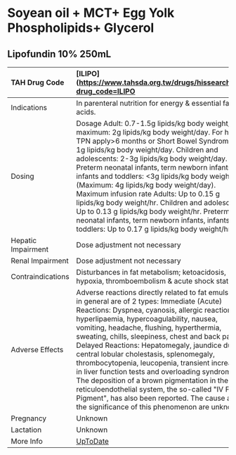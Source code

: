 # Soyean oil + MCT+ Egg Yolk Phospholipids+ Glycerol

## Lipofundin 10% 250mL

| TAH Drug Code      | [ILIPO](https://www.tahsda.org.tw/drugs/hissearch.php?drug_code=ILIPO                                                                                                                                                                                                                                                                                                                                                                                                                                                                                                                                                                                                                         |
|:-------------------|:----------------------------------------------------------------------------------------------------------------------------------------------------------------------------------------------------------------------------------------------------------------------------------------------------------------------------------------------------------------------------------------------------------------------------------------------------------------------------------------------------------------------------------------------------------------------------------------------------------------------------------------------------------------------------------------------|
| Indications        | In parenteral nutrition for energy & essential fatty acids.                                                                                                                                                                                                                                                                                                                                                                                                                                                                                                                                                                                                                                   |
| Dosing             | Dosage Adult: 0.7-1.5g lipids/kg body weight/day, maximum: 2g lipids/kg body weight/day. For home TPN apply>6 months or Short Bowel Syndrome: < 1g lipids/kg body weight/day. Children and adolescents: 2-3g lipids/kg body weight/day. Preterm neonatal infants, term newborn infants, infants and toddlers: <3g lipids/kg body weight/day. (Maximum: 4g lipids/kg body weight/day). Maximum infusion rate Adults: Up to 0.15 g lipids/kg body weight/hr. Children and adolescents: Up to 0.13 g lipids/kg body weight/hr. Preterm neonatal infants, term newborn infants, infants and toddlers: Up to 0.17 g lipids/kg body weight/hr.                                                      |
| Hepatic Impairment | Dose adjustment not necessary                                                                                                                                                                                                                                                                                                                                                                                                                                                                                                                                                                                                                                                                 |
| Renal Impairment   | Dose adjustment not necessary                                                                                                                                                                                                                                                                                                                                                                                                                                                                                                                                                                                                                                                                 |
| Contraindications  | Disturbances in fat metabolism; ketoacidosis, hypoxia, thromboembolism & acute shock states.                                                                                                                                                                                                                                                                                                                                                                                                                                                                                                                                                                                                  |
| Adverse Effects    | Adverse reactions directly related to fat emulsions in general are of 2 types: Immediate (Acute) Reactions: Dyspnea, cyanosis, allergic reactions, hyperlipaemia, hypercoagulability, nausea, vomiting, headache, flushing, hyperthermia, sweating, chills, sleepiness, chest and back pain. Delayed Reactions: Hepatomegaly, jaundice due to central lobular cholestasis, splenomegaly, thrombocytopenia, leucopenia, transient increases in liver function tests and overloading syndrome. The deposition of a brown pigmentation in the reticuloendothelial system, the so-called "IV Fat Pigment", has also been reported. The cause and the significance of this phenomenon are unknown. |
| Pregnancy          | Unknown                                                                                                                                                                                                                                                                                                                                                                                                                                                                                                                                                                                                                                                                                       |
| Lactation          | Unknown                                                                                                                                                                                                                                                                                                                                                                                                                                                                                                                                                                                                                                                                                       |
| More Info          | [UpToDate](https://www.uptodate.com/contents/soyean-oil-and-mct+-egg-yolk-phospholipids+-glycerol-drug-information)                                                                                                                                                                                                                                                                                                                                                                                                                                                                                                                                                                           |

